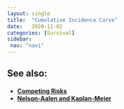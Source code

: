 ```yaml
---
layout: single
title:  "Cumulative Incidence Curve"
date:   2020-11-02
categories: [Survival]
sidebar: 
 nav: "navi"
---
```


<object data="/assets/eventtimes/CIC.pdf" type="application/pdf" width="100%" height="100%">
</object>

<h2> See also: </h2>
<h4>
	<ul>
		<li><a href="competing-risks"> Competing Risks </a></li>
		<li><a href="na-km"> Nelson-Aalen and Kaplan-Meier </a></li>
	</ul>
	<br>
</h4>
